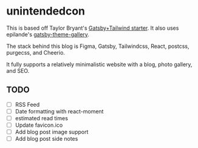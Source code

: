 # unintendedcon

This is based off Taylor Bryant's [Gatsby+Tailwind starter](https://github.com/taylorbryant/gatsby-starter-tailwind). It also uses epilande's [gatsby-theme-gallery](https://github.com/epilande/gatsby-theme-gallery).

The stack behind this blog is Figma, Gatsby, Tailwindcss, React, postcss, purgecss, and Cheerio.

It fully supports a relatively minimalistic website with a blog, photo gallery, and SEO.

## TODO

- [ ] RSS Feed
- [ ] Date formatting with react-moment
- [ ] estimated read times
- [ ] Update favicon.ico
- [ ] Add blog post image support
- [ ] Add blog post side notes
